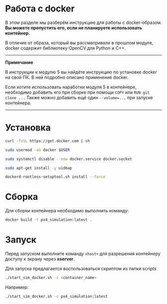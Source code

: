 # Работа с docker

В этом разделе мы разберём инструкцию для работы с docker-образом. **Вы можете пропустить его, если не планируете использовать контейнер.**


В отличие от образа, который вы рассматривали в прошлом модуле, docker содержит библиотеку OpenCV для Python и C++.

---
**Примечание**

В инструкции к модулю 5 вы найдёте инструкцию по установке docker на свой ПК. В ней подробно описано применение docker.

Если хотите использовать наработки модуля 5 в контейнере, необходимо добавить его при сборке при помощи
`COPY` или `RUN git clone ...` Также можно добавить ещё один `--volume=...` при запуске контейнера.

---

# Установка

```bash
curl -fsSL https://get.docker.com | sh
```

```bash
sudo usermod -aG docker $USER
```

```bash
sudo systemctl disable --now docker.service docker.socket
```

```bash
sudo apt-get install -y uidmap
```

```bash
dockerd-rootless-setuptool.sh install --force
```

# Сборка

Для сборки контейнера необходимо выполнить команду:

```bash
docker build -t px4_simulation:latest .
```

# Запуск

Перед запуском выполните команду `xhost+` для разрешения контейнеру доступу к экрану через **xserver**.

Для запуска предлагается воспользоваться скриптом из папки scripts

```bash
./start_sim_docker.sh -c <container_name>
```

Например:

```bash
./start_sim_docker.sh -c px4_simulation:latest
```